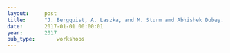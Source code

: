 ```yaml
---
layout:     post
title:      "J. Bergquist, A. Laszka, and M. Sturm amd Abhishek Dubey. On the design of communication and transaction anonymity in blockchain-based transactive microgrids. ArXiv e-prints, sep 2017."
date:       2017-01-01 00:00:01
year:       2017
pub_type:       workshops
---
```

